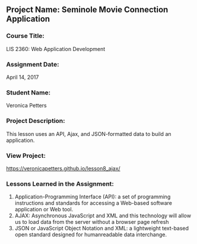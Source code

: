 ## Project Name:  Seminole Movie Connection Application

### Course Title:
LIS 2360:  Web Application Development

### Assignment Date:  
April 14, 2017

### Student Name:  
Veronica Petters

### Project Description:
This lesson uses an API, Ajax, and JSON-formatted data to build an application.

### View Project:
https://veronicapetters.github.io/lesson8_ajax/

### Lessons Learned in the Assignment:
1. Application-Programming Interface (API): a set of programming instructions and standards for accessing a Web-based software application or Web tool.
2. AJAX: Asynchronous JavaScript and XML and this technology will allow us to load data from the server without a browser page refresh
3. JSON or JavaScript Object Notation and XML:  a lightweight text-based open standard designed for humanreadable data interchange.
